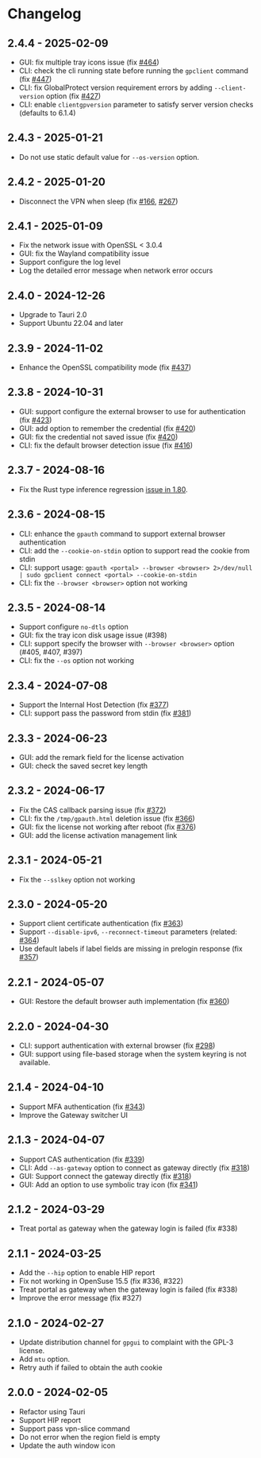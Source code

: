 # Changelog

## 2.4.4 - 2025-02-09

- GUI: fix multiple tray icons issue (fix [#464](https://github.com/yuezk/GlobalProtect-openconnect/issues/464))
- CLI: check the cli running state before running the `gpclient` command (fix [#447](https://github.com/yuezk/GlobalProtect-openconnect/issues/447))
- CLI: fix GlobalProtect version requirement errors by adding `--client-version` option (fix [#427](https://github.com/yuezk/GlobalProtect-openconnect/issues/427))
- CLI: enable `clientgpversion` parameter to satisfy server version checks (defaults to 6.1.4)

## 2.4.3 - 2025-01-21

- Do not use static default value for `--os-version` option.

## 2.4.2 - 2025-01-20

- Disconnect the VPN when sleep (fix [#166](https://github.com/yuezk/GlobalProtect-openconnect/issues/166), [#267](https://github.com/yuezk/GlobalProtect-openconnect/issues/267))

## 2.4.1 - 2025-01-09

- Fix the network issue with OpenSSL < 3.0.4
- GUI: fix the Wayland compatibility issue
- Support configure the log level
- Log the detailed error message when network error occurs

## 2.4.0 - 2024-12-26

- Upgrade to Tauri 2.0
- Support Ubuntu 22.04 and later

## 2.3.9 - 2024-11-02

- Enhance the OpenSSL compatibility mode (fix [#437](https://github.com/yuezk/GlobalProtect-openconnect/issues/437))

## 2.3.8 - 2024-10-31

- GUI: support configure the external browser to use for authentication (fix [#423](https://github.com/yuezk/GlobalProtect-openconnect/issues/423))
- GUI: add option to remember the credential (fix [#420](https://github.com/yuezk/GlobalProtect-openconnect/issues/420))
- GUI: fix the credential not saved issue (fix [#420](https://github.com/yuezk/GlobalProtect-openconnect/issues/420))
- CLI: fix the default browser detection issue (fix [#416](https://github.com/yuezk/GlobalProtect-openconnect/issues/416))

## 2.3.7 - 2024-08-16

- Fix the Rust type inference regression [issue in 1.80](https://github.com/rust-lang/rust/issues/125319).

## 2.3.6 - 2024-08-15

- CLI: enhance the `gpauth` command to support external browser authentication
- CLI: add the `--cookie-on-stdin` option to support read the cookie from stdin
- CLI: support usage: `gpauth <portal> --browser <browser> 2>/dev/null | sudo gpclient connect <portal> --cookie-on-stdin`
- CLI: fix the `--browser <browser>` option not working

## 2.3.5 - 2024-08-14

- Support configure `no-dtls` option
- GUI: fix the tray icon disk usage issue (#398)
- CLI: support specify the browser with `--browser <browser>` option (#405, #407, #397)
- CLI: fix the `--os` option not working

## 2.3.4 - 2024-07-08

- Support the Internal Host Detection (fix [#377](https://github.com/yuezk/GlobalProtect-openconnect/issues/377))
- CLI: support pass the password from stdin (fix [#381](https://github.com/yuezk/GlobalProtect-openconnect/issues/381))

## 2.3.3 - 2024-06-23

- GUI: add the remark field for the license activation
- GUI: check the saved secret key length

## 2.3.2 - 2024-06-17

- Fix the CAS callback parsing issue (fix [#372](https://github.com/yuezk/GlobalProtect-openconnect/issues/372))
- CLI: fix the `/tmp/gpauth.html` deletion issue (fix [#366](https://github.com/yuezk/GlobalProtect-openconnect/issues/366))
- GUI: fix the license not working after reboot (fix [#376](https://github.com/yuezk/GlobalProtect-openconnect/issues/376))
- GUI: add the license activation management link

## 2.3.1 - 2024-05-21

- Fix the `--sslkey` option not working

## 2.3.0 - 2024-05-20

- Support client certificate authentication (fix [#363](https://github.com/yuezk/GlobalProtect-openconnect/issues/363))
- Support `--disable-ipv6`, `--reconnect-timeout` parameters (related: [#364](https://github.com/yuezk/GlobalProtect-openconnect/issues/364))
- Use default labels if label fields are missing in prelogin response (fix [#357](https://github.com/yuezk/GlobalProtect-openconnect/issues/357))

## 2.2.1 - 2024-05-07

- GUI: Restore the default browser auth implementation (fix [#360](https://github.com/yuezk/GlobalProtect-openconnect/issues/360))

## 2.2.0 - 2024-04-30

- CLI: support authentication with external browser (fix [#298](https://github.com/yuezk/GlobalProtect-openconnect/issues/298))
- GUI: support using file-based storage when the system keyring is not available.

## 2.1.4 - 2024-04-10

- Support MFA authentication (fix [#343](https://github.com/yuezk/GlobalProtect-openconnect/issues/343))
- Improve the Gateway switcher UI

## 2.1.3 - 2024-04-07

- Support CAS authentication (fix [#339](https://github.com/yuezk/GlobalProtect-openconnect/issues/339))
- CLI: Add `--as-gateway` option to connect as gateway directly (fix [#318](https://github.com/yuezk/GlobalProtect-openconnect/issues/318))
- GUI: Support connect the gateway directly (fix [#318](https://github.com/yuezk/GlobalProtect-openconnect/issues/318))
- GUI: Add an option to use symbolic tray icon (fix [#341](https://github.com/yuezk/GlobalProtect-openconnect/issues/341))

## 2.1.2 - 2024-03-29

- Treat portal as gateway when the gateway login is failed (fix #338)

## 2.1.1 - 2024-03-25

- Add the `--hip` option to enable HIP report
- Fix not working in OpenSuse 15.5 (fix #336, #322)
- Treat portal as gateway when the gateway login is failed (fix #338)
- Improve the error message (fix #327)

## 2.1.0 - 2024-02-27

- Update distribution channel for `gpgui` to complaint with the GPL-3 license.
- Add `mtu` option.
- Retry auth if failed to obtain the auth cookie

## 2.0.0 - 2024-02-05

- Refactor using Tauri
- Support HIP report
- Support pass vpn-slice command
- Do not error when the region field is empty
- Update the auth window icon
